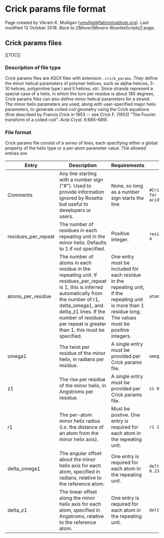 # Crick params file format
Page created by Vikram K. Mulligan (vmullig@flatironinstitute.org).  Last modified 12 October 2018.
*Back to [[Mover|Movers-RosettaScripts]] page.*
## Crick params files

[[_TOC_]]

### Description of file type

Crick params files are ASCII files with extension `.crick_params`.  They define the minor helical parameters of polymer helices, such as alpha-helices, 3-10 helices, polyproline type I and II helices, _etc_.  Since strands represent a special case of a helix, in which the turn per residue is about 180 degrees, Crick params files can also define minor helical parameters for a strand.  The minor helix parameters are used, along with user-specified major helix parameters, to generate coiled-coil geometry using the Crick equations (first described by Francis Crick in 1953 -- see Crick F. (1953) "The Fourier transform of a coiled-coil".  _Acta Cryst._ 6:685-689).

### File format

Crick params file consist of a series of lines, each specifying either a global property of the helix type or a per-atom parameter value.  The allowed entries are:

| Entry | Description | Requirements | Example |
| ----- | ----------- | -------------- | ------- |
| Comments | Any line starting with a number sign ("#").  Used to provide information ignored by Rosetta but useful to developers or users. | None, so long as a number sign starts the line. | `#Crick params file for a beta-amino acid 14-helix` |
| residues_per_repeat | The number of residues in each repeating unit in the minor helix.  Defaults to 1 if not specified. | Positive integer. | `residues_per_repeat 4` |
| atoms_per_residue | The number of atoms in each residue in  the repeating unit.  If residues_per_repeat is 1, this is inferred automatically from the number of r1, delta_omega1, and delta_z1 lines.  If the number of residues per repeat is greater than 1, this must be specified. | One entry must be included for each residue in the repeating unit, if the repeating unit is more than 1 residue long.  The values must be positive integers. | `atoms_per_residue 4` |
| omega1 | The twist per residue of the minor helix, in radians per residue. | A single entry must be provided per Crick params file. | `omega1 1.30252` |
| z1 | The rise per residue of the minor helix, in Angstroms per residue. | A single entry must be provided per Crick params file. | `z1 0.98252` |
| r1 | The per-atom minor helix radius (_i.e._ the distance of an atom from the minor helix axis). | Must be postive.  One entry is required for each atom in the repeating unit. | `r1 1.0231515` |
| delta_omega1 | The angular offset about the minor helix axis for each atom, specified in radians, relative to the reference atom. | One entry is required for each atom in the repeating unit. | `delta_omega1 0.2352525` |
| delta_z1 | The linear offset along the minor helix axis for each atom, specified in Angstroms, relative to the reference atom. | One entry is required for each atom in the repeating unit. | `delta_z1 -0.6352431` |